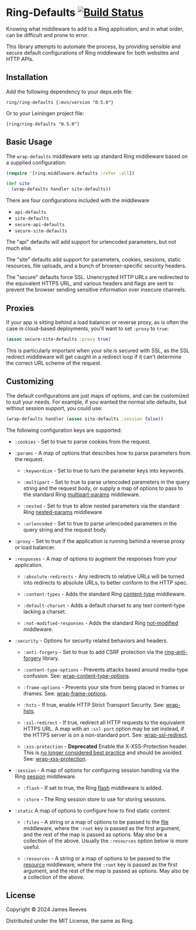 # Ring-Defaults [![Build Status](https://github.com/ring-clojure/ring-defaults/actions/workflows/test.yml/badge.svg)](https://github.com/ring-clojure/ring-defaults/actions/workflows/test.yml)

Knowing what middleware to add to a Ring application, and in what
order, can be difficult and prone to error.

This library attempts to automate the process, by providing sensible
and secure default configurations of Ring middleware for both websites
and HTTP APIs.

## Installation

Add the following dependency to your deps.edn file:

    ring/ring-defaults {:mvn/version "0.5.0"}

Or to your Leiningen project file:

    [ring/ring-defaults "0.5.0"]

## Basic Usage

The `wrap-defaults` middleware sets up standard Ring middleware based
on a supplied configuration:

```clojure
(require '[ring.middleware.defaults :refer :all])

(def site
  (wrap-defaults handler site-defaults))
```

There are four configurations included with the middleware

- `api-defaults`
- `site-defaults`
- `secure-api-defaults`
- `secure-site-defaults`

The "api" defaults will add support for urlencoded parameters, but not
much else.

The "site" defaults add support for parameters, cookies, sessions,
static resources, file uploads, and a bunch of browser-specific
security headers.

The "secure" defaults force SSL. Unencrypted HTTP URLs are redirected
to the equivalent HTTPS URL, and various headers and flags are sent to
prevent the browser sending sensitive information over insecure
channels.

## Proxies

If your app is sitting behind a load balancer or reverse proxy, as is
often the case in cloud-based deployments, you'll want to set `:proxy`
to `true`:

```clojure
(assoc secure-site-defaults :proxy true)
```

This is particularly important when your site is secured with SSL, as
the SSL redirect middleware will get caught in a redirect loop if it
can't determine the correct URL scheme of the request.

## Customizing

The default configurations are just maps of options, and can be
customized to suit your needs. For example, if you wanted the normal
site defaults, but without session support, you could use:

```clojure
(wrap-defaults handler (assoc site-defaults :session false))
```

The following configuration keys are supported:

- `:cookies` - Set to true to parse cookies from the request.

- `:params` -
  A map of options that describes how to parse parameters from the
  request.

  - `:keywordize` -
    Set to true to turn the parameter keys into keywords.

  - `:multipart` -
    Set to true to parse urlencoded parameters in the query string and
    the request body, or supply a map of options to pass to the
    standard Ring [multipart-params][1] middleware.

  - `:nested` -
    Set to true to allow nested parameters via the standard Ring
    [nested-params][2] middleware

  - `:urlencoded` -
    Set to true to parse urlencoded parameters in the query string and
    the request body.

- `:proxy` -
  Set to true if the application is running behind a reverse proxy or
  load balancer.

- `:responses` -
  A map of options to augment the responses from your application.

  - `:absolute-redirects` -
    Any redirects to relative URLs will be turned into redirects to
    absolute URLs, to better conform to the HTTP spec.

  - `:content-types` -
    Adds the standard Ring [content-type][3] middleware.

  - `:default-charset` -
    Adds a default charset to any text content-type lacking a charset.

  - `:not-modified-responses` -
    Adds the standard Ring [not-modified][4] middleware.

- `:security` -
  Options for security related behaviors and headers.

  - `:anti-forgery` -
    Set to true to add CSRF protection via the [ring-anti-forgery][5]
    library.

  - `:content-type-options` -
    Prevents attacks based around media-type confusion. See:
    [wrap-content-type-options][6].

  - `:frame-options` -
    Prevents your site from being placed in frames or iframes. See:
    [wrap-frame-options][7].

  - `:hsts` -
    If true, enable HTTP Strict Transport Security. See: [wrap-hsts][8].

  - `:ssl-redirect` -
    If true, redirect all HTTP requests to the equivalent HTTPS URL. A
    map with an `:ssl-port` option may be set instead, if the HTTPS
    server is on a non-standard port. See: [wrap-ssl-redirect][9].

  - `:xss-protection` -
    **Deprecated** Enable the X-XSS-Protection header. This is [no
    longer considered best practice][13] and should be avoided.
    See: [wrap-xss-protection][10].

- `:session` -
  A map of options for configuring session handling via the Ring
  [session][11] middleware.

  - `:flash` - If set to true, the Ring [flash][12] middleware is added.

  - `:store` - The Ring session store to use for storing sessions.

- `:static`
  A map of options to configure how to find static content.

  - `:files` -
    A string or a map of options to be passed to the [file][14]
    middleware, where the `:root` key is passed as the first argument,
    and the rest of the map is passed as options. May also be a
    collection of the above. Usually the `:resources` option below is
    more useful.

  - `:resources` -
    A string or a map of options to be passed to the [resource][15]
    middleware, where the `:root` key is passed as the first argument,
    and the rest of the map is passed as options. May also be a
    collection of the above.


[1]: https://ring-clojure.github.io/ring/ring.middleware.multipart-params.html
[2]: https://ring-clojure.github.io/ring/ring.middleware.nested-params.html
[3]: https://ring-clojure.github.io/ring/ring.middleware.content-type.html
[4]: https://ring-clojure.github.io/ring/ring.middleware.not-modified.html
[5]: https://github.com/ring-clojure/ring-anti-forgery
[6]: https://ring-clojure.github.io/ring-headers/ring.middleware.x-headers.html#var-wrap-content-type-options
[7]: https://ring-clojure.github.io/ring-headers/ring.middleware.x-headers.html#var-wrap-frame-options
[8]: https://ring-clojure.github.io/ring-ssl/ring.middleware.ssl.html#var-wrap-hsts
[9]: https://ring-clojure.github.io/ring-ssl/ring.middleware.ssl.html#var-wrap-ssl-redirect
[10]: https://ring-clojure.github.io/ring-headers/ring.middleware.x-headers.html#var-wrap-xss-protection
[11]: https://ring-clojure.github.io/ring/ring.middleware.session.html
[12]: https://ring-clojure.github.io/ring/ring.middleware.flash.html
[13]: https://developer.mozilla.org/en-US/docs/Web/HTTP/Headers/X-XSS-Protection
[14]: https://ring-clojure.github.io/ring/ring.middleware.file.html
[15]: https://ring-clojure.github.io/ring/ring.middleware.resource.html

## License

Copyright © 2024 James Reeves

Distributed under the MIT License, the same as Ring.
